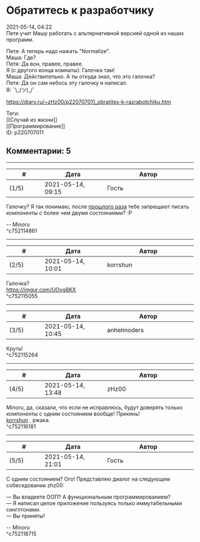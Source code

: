 Обратитесь к разработчику
=========================

  
2021-05-14, 04:22  
 Петя учит Машу работать с альтернативной версией одной из наших программ.   
   
 Петя: А теперь надо нажать "Normalize".   
 Маша: Где?   
 Петя: Да вон, правее, правее.   
 Я (с другого конца комнаты): Галочка там!   
 Маша: Действительно. А ты откуда знал, что это галочка?   
 Петя: Да он сам небось эту галочку и написал.   
 Я: ¯\\_(ツ)\_/¯   
  
<https://diary.ru/~zHz00/p220707011_obratites-k-razrabotchiku.htm>  
  
Теги:  
[[Случай из жизни]]  
[[Программирование]]  
ID: p220707011  


Комментарии: 5
--------------

  


---



|         #         |              Дата              |                     Автор                     |           ID           |
| --- | --- | --- | --- |
| (1/5) | 2021-05-14, 09:15 | Гость | c752114861 |

  
 Галочку? Я так понимаю, после  [прошлого раза](Вы%20уже%20бросили%20пить%20коньяк%20по%20утрам)  тебе запрещают писать компоненты с более чем двумя состояниями? :P   
   
 -- Minoru   
 ^c752114861

---



|         #         |              Дата              |                     Автор                     |           ID           |
| --- | --- | --- | --- |
| (2/5) | 2021-05-14, 10:01 | korrshun | c752115055 |

  
 Галочка?   
 <https://imgur.com/UOvg8KX>   
 ^c752115055

---



|         #         |              Дата              |                     Автор                     |           ID           |
| --- | --- | --- | --- |
| (3/5) | 2021-05-14, 10:45 | anhelmoders | c752115264 |

  
 Круть!   
 ^c752115264

---



|         #         |              Дата              |                     Автор                     |           ID           |
| --- | --- | --- | --- |
| (4/5) | 2021-05-14, 13:48 | zHz00 | c752116181 |

  
 Minoru, да, сказали, что если не исправлюсь, будут доверять только компоненты с одним состоянием вообще! Прикинь!   
  [korrshun](https://Igel-kun.diary.ru "kimi wo shiranai monogatari")  , ржака.   
 ^c752116181

---



|         #         |              Дата              |                     Автор                     |           ID           |
| --- | --- | --- | --- |
| (5/5) | 2021-05-14, 21:01 | Гость | c752118715 |

  
 С одним состоянием? Ого! Представляю диалог на следующем собеседовании zhz00:   
   
 — Вы владеете ООП? А функциональным программированием?   
 — Я написал целое приложение пользуясь только иммутабельными синглтонами.   
 — Вы приняты!   
   
 -- Minoru   
 ^c752118715